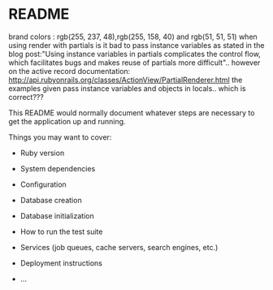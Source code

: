# README
brand colors : rgb(255, 237, 48),rgb(255, 158, 40) and rgb(51, 51, 51)
when using render with partials is it bad to pass instance variables as stated in the blog post:"Using instance variables in partials complicates the control flow, which facilitates bugs and makes reuse of partials more difficult".. however on the active record documentation:
        http://api.rubyonrails.org/classes/ActionView/PartialRenderer.html
    the examples given pass instance variables and objects in locals.. which is correct???

This README would normally document whatever steps are necessary to get the
application up and running.

Things you may want to cover:

* Ruby version

* System dependencies

* Configuration

* Database creation

* Database initialization

* How to run the test suite

* Services (job queues, cache servers, search engines, etc.)

* Deployment instructions

* ...

